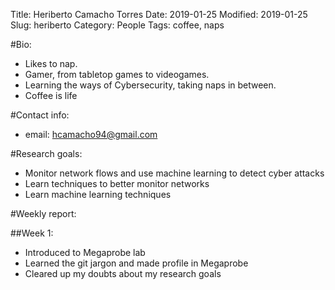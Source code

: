 Title: Heriberto Camacho Torres
Date: 2019-01-25
Modified: 2019-01-25
Slug: heriberto
Category: People
Tags: coffee, naps

#Bio:

  - Likes to nap.
  - Gamer, from tabletop games to videogames.
  - Learning the ways of Cybersecurity, taking naps in between.
  - Coffee is life
  
#Contact info:

  - email: <hcamacho94@gmail.com>
  
#Research goals:

  - Monitor network flows and use machine learning to detect cyber attacks
  - Learn techniques to better monitor networks
  - Learn machine learning techniques

#Weekly report:

##Week 1:

  - Introduced to Megaprobe lab
  - Learned the git jargon and made profile in Megaprobe
  - Cleared up my doubts about my research goals
